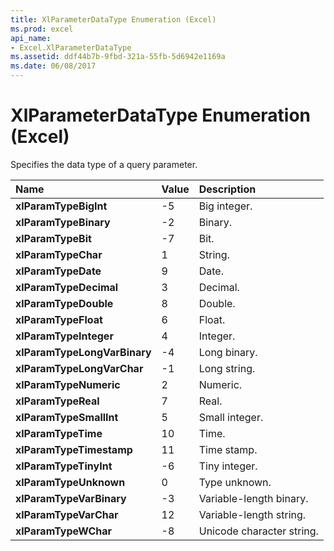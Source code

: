 ```yaml
---
title: XlParameterDataType Enumeration (Excel)
ms.prod: excel
api_name:
- Excel.XlParameterDataType
ms.assetid: ddf44b7b-9fbd-321a-55fb-5d6942e1169a
ms.date: 06/08/2017
---
```



# XlParameterDataType Enumeration (Excel)

Specifies the data type of a query parameter.



|Name|Value|Description|
|:-----|:-----|:-----|
| **xlParamTypeBigInt**|-5|Big integer.|
| **xlParamTypeBinary**|-2|Binary.|
| **xlParamTypeBit**|-7|Bit.|
| **xlParamTypeChar**|1|String.|
| **xlParamTypeDate**|9|Date.|
| **xlParamTypeDecimal**|3|Decimal.|
| **xlParamTypeDouble**|8|Double.|
| **xlParamTypeFloat**|6|Float.|
| **xlParamTypeInteger**|4|Integer.|
| **xlParamTypeLongVarBinary**|-4|Long binary.|
| **xlParamTypeLongVarChar**|-1|Long string.|
| **xlParamTypeNumeric**|2|Numeric.|
| **xlParamTypeReal**|7|Real.|
| **xlParamTypeSmallInt**|5|Small integer.|
| **xlParamTypeTime**|10|Time.|
| **xlParamTypeTimestamp**|11|Time stamp.|
| **xlParamTypeTinyInt**|-6|Tiny integer.|
| **xlParamTypeUnknown**|0|Type unknown.|
| **xlParamTypeVarBinary**|-3|Variable-length binary.|
| **xlParamTypeVarChar**|12|Variable-length string.|
| **xlParamTypeWChar**|-8|Unicode character string.|

